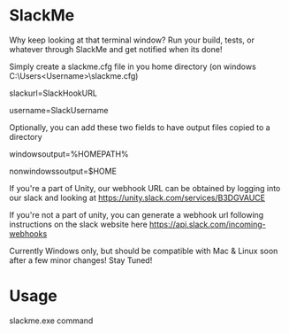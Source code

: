 # SlackMe
Why keep looking at that terminal window? Run your build, tests, or whatever through SlackMe and get notified when its done!

Simply create a slackme.cfg file in you home directory (on windows C:\Users\<Username>\slackme.cfg)

slackurl=SlackHookURL

username=SlackUsername

Optionally, you can add these two fields to have output files copied to a directory

windowsoutput=%HOMEPATH%

nonwindowssoutput=$HOME

If you're a part of Unity, our webhook URL can be obtained by logging into our slack and looking at https://unity.slack.com/services/B3DGVAUCE

If you're not a part of unity, you can generate a webhook url following instructions on the slack website here https://api.slack.com/incoming-webhooks

Currently Windows only, but should be compatible with Mac & Linux soon after a few minor changes! Stay Tuned!

# Usage
slackme.exe command
